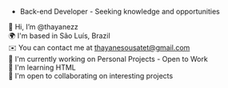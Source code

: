 - Back-end Developer - Seeking knowledge and opportunities  
  
👋  Hi, I’m @thayanezz  
🌍  I'm based in São Luís, Brazil  
✉️  You can contact me at thayanesousatet@gmail.com  
🚀  I'm currently working on Personal Projects - Open to Work  
🧠  I'm learning HTML  
🤝  I'm open to collaborating on interesting projects  

<!---
thayanezz/thayanezz is a ✨ special ✨ repository because its `README.md` (this file) appears on your GitHub profile.
You can click the Preview link to take a look at your changes.
--->
